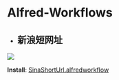 # Alfred-Workflows

- ## 新浪短网址
![](https://ws3.sinaimg.cn/large/7de3675bgy1foxdjakfyyj20g7049q5a.jpg)

 **Install**: [SinaShortUrl.alfredworkflow](https://github.com/jae-jae/Alfred-Workflows/blob/master/SinaShortUrl.alfredworkflow?raw=true)
